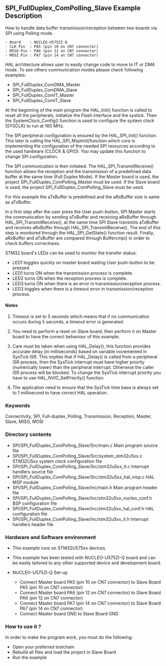 ## <b>SPI_FullDuplex_ComPolling_Slave Example Description</b>

How to handle data buffer transmission/reception between two boards via SPI using Polling mode.

    - Board    : NUCLEO-U575ZI-Q
    - CLK Pin  : PA5 (pin 10 on CN7 connector)
    - MISO Pin : PA6 (pin 12 on CN7 connector)
    - MOSI Pin : PA7 (pin 14 on CN7 connector)

HAL architecture allows user to easily change code to move to IT or DMA mode.
To see others communication modes please check following examples:

 - SPI_FullDuplex_ComDMA_Master
 - SPI_FullDuplex_ComDMA_Slave
 - SPI_FullDuplex_ComIT_Master
 - SPI_FullDuplex_ComIT_Slave

At the beginning of the main program the HAL_Init() function is called to reset
all the peripherals, initialize the Flash interface and the systick.
Then the SystemClock_Config() function is used to configure the system
clock (SYSCLK) to run at 160 MHz.

The SPI peripheral configuration is ensured by the HAL_SPI_Init() function.
This later is calling the HAL_SPI_MspInit()function which core is implementing
the configuration of the needed SPI resources according to the used hardware (CLOCK & GPIO).
You may update this function to change SPI configuration.

The SPI communication is then initiated.
The HAL_SPI_TransmitReceive() function allows the reception and the 
transmission of a predefined data buffer at the same time (Full Duplex Mode).
If the Master board is used, the project SPI_FullDuplex_ComPolling_Master must be used.
If the Slave board is used, the project SPI_FullDuplex_ComPolling_Slave must be used.

For this example the aTxBuffer is predefined and the aRxBuffer size is same as aTxBuffer.

In a first step after the user press the User push-button, SPI Master starts the
communication by sending aTxBuffer and receiving aRxBuffer through 
HAL_SPI_TransmitReceive(), at the same time SPI Slave transmits aTxBuffer 
and receives aRxBuffer through HAL_SPI_TransmitReceive(). 
The end of this step is monitored through the HAL_SPI_GetState() function result.
Finally, aRxBuffer and aTxBuffer are compared through Buffercmp() in order to  check buffers correctness.

STM32 board's LEDs can be used to monitor the transfer status:

 - LED1 toggles quickly on master board waiting User push-button to be pressed.
 - LED1 turns ON when the transmission process is complete.
 - LED2 turns ON when the reception process is complete.
 - LED3 turns ON when there is an error in transmission/reception process.
 - LED3 toggles when there is a timeout error in transmission/reception process.

#### <b>Notes</b>

 1. Timeout is set to 5 seconds which means that if no communication occurs during 5 seconds,
      a timeout error is generated.

 2. You need to perform a reset on Slave board, then perform it on Master board
      to have the correct behaviour of this example.

 3. Care must be taken when using HAL_Delay(), this function provides accurate delay (in milliseconds)
    based on variable incremented in SysTick ISR. This implies that if HAL_Delay() is called from
    a peripheral ISR process, then the SysTick interrupt must have higher priority (numerically lower)
    than the peripheral interrupt. Otherwise the caller ISR process will be blocked.
    To change the SysTick interrupt priority you have to use HAL_NVIC_SetPriority() function.

 4. The application need to ensure that the SysTick time base is always set to 1 millisecond
    to have correct HAL operation.

### <b>Keywords</b>

Connectivity, SPI, Full-duplex, Polling, Transmission, Reception, Master, Slave, MISO, MOSI

### <b>Directory contents</b> 

  - SPI/SPI_FullDuplex_ComPolling_Slave/Src/main.c                  Main program source file
  - SPI/SPI_FullDuplex_ComPolling_Slave/Src/system_stm32u5xx.c      STM32U5xx system clock configuration file
  - SPI/SPI_FullDuplex_ComPolling_Slave/Src/stm32u5xx_it.c          Interrupt handlers source file
  - SPI/SPI_FullDuplex_ComPolling_Slave/Src/stm32u5xx_hal_msp.c     HAL MSP module
  - SPI/SPI_FullDuplex_ComPolling_Slave/Inc/main.h                  Main program header file
  - SPI/SPI_FullDuplex_ComPolling_Slave/Inc/stm32u5xx_nucleo_conf.h BSP configuration file
  - SPI/SPI_FullDuplex_ComPolling_Slave/Inc/stm32u5xx_hal_conf.h    HAL configuration file
  - SPI/SPI_FullDuplex_ComPolling_Slave/Inc/stm32u5xx_it.h          Interrupt handlers header file

### <b>Hardware and Software environment</b>

 - This example runs on STM32U575xx devices.

 - This example has been tested with NUCLEO-U575ZI-Q board and can be
   easily tailored to any other supported device and development board.

 - NUCLEO-U575ZI-Q Set-up

    - Connect Master board PA5 (pin 10 on CN7 connector) to Slave Board PA5 (pin 10 on CN7 connector)
    - Connect Master board PA6 (pin 12 on CN7 connector) to Slave Board PA6 (pin 12 on CN7 connector)
    - Connect Master board PA7 (pin 14 on CN7 connector) to Slave Board PA7 (pin 14 on CN7 connector)
    - Connect Master board GND  to Slave Board GND

### <b>How to use it ?</b>

In order to make the program work, you must do the following:

 - Open your preferred toolchain 
 - Rebuild all files and load the project in Slave Board
 - Run the example

